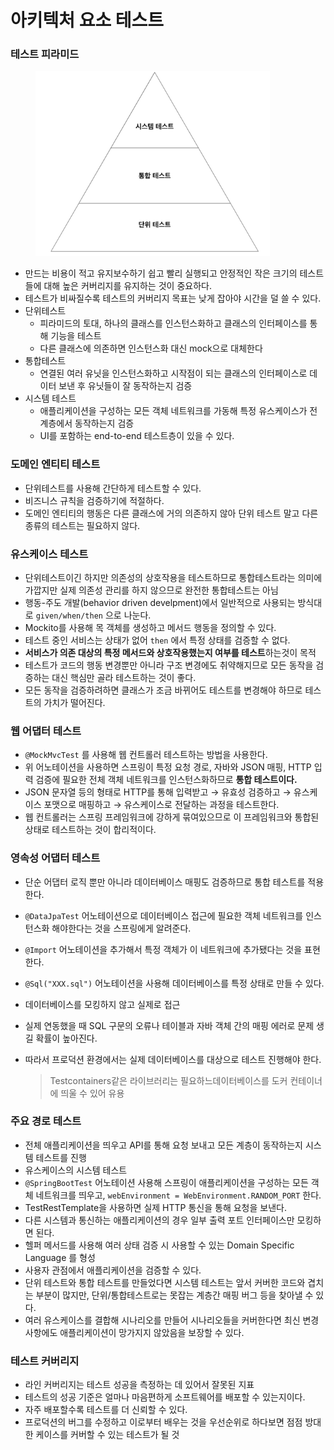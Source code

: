# 아키텍처 요소 테스트



### 테스트 피라미드

<figure><img src="../../../.gitbook/assets/Untitled (1) (1) (1) (1).png" alt="" width="375"><figcaption></figcaption></figure>

* 만드는 비용이 적고 유지보수하기 쉽고 빨리 실행되고 안정적인 작은 크기의 테스트들에 대해 높은 커버리지를 유지하는 것이 중요하다.
* 테스트가 비싸질수록 테스트의 커버리지 목표는 낮게 잡아야 시간을 덜 쓸 수 있다.
* 단위테스트
  * 피라미드의 토대, 하나의 클래스를 인스턴스화하고 클래스의 인터페이스를 통해 기능을 테스트
  * 다른 클래스에 의존하면 인스턴스화 대신 mock으로 대체한다
* 통합테스트
  * 연결된 여러 유닛을 인스턴스화하고 시작점이 되는 클래스의 인터페이스로 데이터 보낸 후 유닛들이 잘 동작하는지 검증
* 시스템 테스트
  * 애플리케이션을 구성하는 모든 객체 네트워크를 가동해 특정 유스케이스가 전 계층에서 동작하는지 검증
  * UI를 포함하는 end-to-end 테스트층이 있을 수 있다.

### 도메인 엔티티 테스트

* 단위테스트를 사용해 간단하게 테스트할 수 있다.
* 비즈니스 규칙을 검증하기에 적절하다.
* 도메인 엔티티의 행동은 다른 클래스에 거의 의존하지 않아 단위 테스트 말고 다른 종류의 테스트는 필요하지 않다.

### 유스케이스 테스트

* 단위테스트이긴 하지만 의존성의 상호작용을 테스트하므로 통합테스트라는 의미에 가깝지만 실제 의존성 관리를 하지 않으므로 완전한 통합테스트는 아님
* 행동-주도 개발(behavior driven develpment)에서 일반적으로 사용되는 방식대로 `given/when/then` 으로 나눈다.
* Mockito를 사용해 목 객체를 생성하고 메서드 행동을 정의할 수 있다.
* 테스트 중인 서비스는 상태가 없어 `then` 에서 특정 상태를 검증할 수 없다.
* **서비스가 의존 대상의 특정 메서드와 상호작용했는지 여부를 테스트**하는것이 목적
* 테스트가 코드의 행동 변경뿐만 아니라 구조 변경에도 취약해지므로 모든 동작을 검증하는 대신 핵심만 골라 테스트하는 것이 좋다.
* 모든 동작을 검증하려하면 클래스가 조금 바뀌어도 테스트를 변경해야 하므로 테스트의 가치가 떨어진다.

### 웹 어댑터 테스트

* `@MockMvcTest` 를 사용해 웹 컨트롤러 테스트하는 방법을 사용한다.
* 위 어노테이션을 사용하면 스프링이 특정 요청 경로, 자바와 JSON 매핑, HTTP 입력 검증에 필요한 전체 객체 네트워크를 인스턴스화하므로 **통합 테스트이다.**
* JSON 문자열 등의 형태로 HTTP를 통해 입력받고 → 유효성 검증하고 → 유스케이스 포맷으로 매핑하고 → 유스케이스로 전달하는 과정을 테스트한다.
* 웹 컨트롤러는 스프링 프레임워크에 강하게 묶여있으므로 이 프레임워크와 통합된 상태로 테스트하는 것이 합리적이다.

### 영속성 어댑터 테스트

* 단순 어댑터 로직 뿐만 아니라 데이터베이스 매핑도 검증하므로 통합 테스트를 적용한다.
* `@DataJpaTest` 어노테이션으로 데이터베이스 접근에 필요한 객체 네트워크를 인스턴스화 해야한다는 것을 스프링에게 알려준다.
* `@Import` 어노테이션을 추가해서 특정 객체가 이 네트워크에 추가됐다는 것을 표현한다.
* `@Sql("XXX.sql")` 어노테이션을 사용해 데이터베이스를 특정 상태로 만들 수 있다.
* 데이터베이스를 모킹하지 않고 실제로 접근
* 실제 연동했을 때 SQL 구문의 오류나 테이블과 자바 객체 간의 매핑 에러로 문제 생길 확률이 높아진다.
*   따라서 프로덕션 환경에서는 실제 데이터베이스를 대상으로 테스트 진행해야 한다.

    > Testcontainers같은 라이브러리는 필요하느데이터베이스를 도커 컨테이너에 띄울 수 있어 유용

### 주요 경로 테스트

* 전체 애플리케이션을 띄우고 API를 통해 요청 보내고 모든 계층이 동작하는지 시스템 테스트를 진행
* 유스케이스의 시스템 테스트
* `@SpringBootTest` 어노테이션 사용해 스프링이 애플리케이션을 구성하는 모든 객체 네트워크를 띄우고, `webEnvironment = WebEnvironment.RANDOM_PORT` 한다.
* TestRestTemplate을 사용하면 실제 HTTP 통신을 통해 요청을 보낸다.
* 다른 시스템과 통신하는 애플리케이션의 경우 일부 출력 포트 인터페이스만 모킹하면 된다.
* 헬퍼 메서드를 사용해 여러 상태 검증 시 사용할 수 있는 Domain Specific Language 를 형성
* 사용자 관점에서 애플리케이션을 검증할 수 있다.
* 단위 테스트와 통합 테스트를 만들었다면 시스템 테스트는 앞서 커버한 코드와 겹치는 부분이 많지만, 단위/통합테스트로는 못잡는 계층간 매핑 버그 등을 찾아낼 수 있다.
* 여러 유스케이스를 결합해 시나리오를 만들어 시나리오들을 커버한다면 최신 변경 사항에도 애플리케이션이 망가지지 않았음을 보장할 수 있다.

### 테스트 커버리지

* 라인 커버리지는 테스트 성공을 측정하는 데 있어서 잘못된 지표
* 테스트의 성공 기준은 얼마나 마음편하게 소프트웨어를 배포할 수 있는지이다.
* 자주 배포할수록 테스트를 더 신뢰할 수 있다.
* 프로덕션의 버그를 수정하고 이로부터 배우는 것을 우선순위로 하다보면 점점 방대한 케이스를 커버할 수 있는 테스트가 될 것
